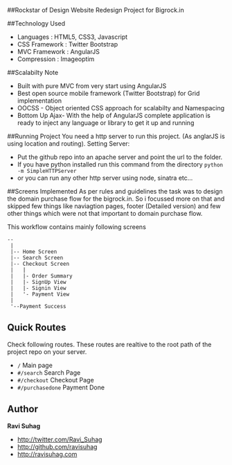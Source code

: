 ##Rockstar of Design
Website Redesign Project for Bigrock.in

##Technology Used
* Languages : HTML5, CSS3, Javascript
* CSS Framework : Twitter Bootstrap
* MVC Framework : AngularJS
* Compression : Imageoptim

##Scalabilty Note
* Built with pure MVC from very start using AngularJS
* Best open source mobile framework (Twitter Bootstrap) for Grid implementation
* OOCSS - Object oriented CSS approach for scalabilty and Namespacing
* Bottom Up Ajax- With the help of AngularJS complete application is ready to inject any language or library to get it up and running


##Running Project
You need a http server to run this project. (As anglarJS is using location and routing).
Setting Server:
- Put the github repo into an apache server and point the url to the folder.
- If you have python installed run this command from the directory
   <code>python -m SimpleHTTPServer</code>
- or you can run any other http server using node, sinatra etc...

##Screens Implemented
As per rules and guidelines the task was to design the domain purchase flow for the bigrock.in. So i focussed more on that and skipped few things like naviagtion pages, footer (Detailed version) and few other things which were not that important to domain purchase flow.

This workflow contains mainly following screens
```
--
 |
 |-- Home Screen
 |-- Search Screen
 |-- Checkout Screen
 |   |
 |   |- Order Summary
 |   |- SignUp View
 |   |- Signin View
 |   '- Payment View
 |
 '--Payment Success
```
## Quick Routes 
Check following routes. These routes are realtive to the root path of the project repo on your server. 
 - <code>/</code> Main page
 - <code>#/search</code> Search Page
 - <code>#/checkout</code> Checkout Page
 - <code>#/purchasedone</code> Payment Done

## Author

**Ravi Suhag**

- <http://twitter.com/Ravi_Suhag>
- <http://github.com/ravisuhag>
- <http://ravisuhag.com>

